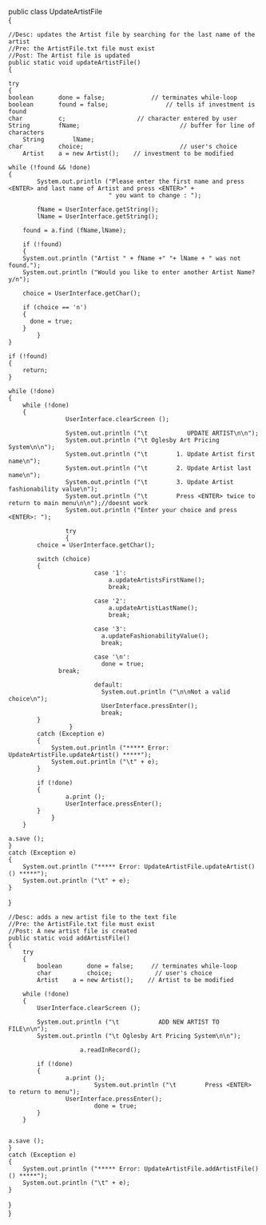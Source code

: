 
public class UpdateArtistFile  
{

    //Desc: updates the Artist file by searching for the last name of the artist
    //Pre: the ArtistFile.txt file must exist
    //Post: The Artist file is updated
    public static void updateArtistFile()
    {

    try
    {
	boolean	      done = false;		        // terminates while-loop
	boolean	      found = false;		        // tells if investment is found
	char	      c;			        // character entered by user
	String        fName;                            // buffer for line of characters
        String        lName;
	char	      choice;	                        // user's choice
        Artist    a = new Artist();    // investment to be modified

	while (!found && !done)
	{
            System.out.println ("Please enter the first name and press <ENTER> and last name of Artist and press <ENTER>" +
                                " you want to change : ");

            fName = UserInterface.getString();
            lName = UserInterface.getString();

	    found = a.find (fName,lName);

	    if (!found)
	    {
		System.out.println ("Artist " + fName +" "+ lName + " was not found.");
		System.out.println ("Would you like to enter another Artist Name? y/n");

		choice = UserInterface.getChar();

		if (choice == 'n')
		{
		  done = true;
		}
            }
	}

	if (!found)
	{
	    return;
	}

	while (!done)
	{
		while (!done)
		{
                    UserInterface.clearScreen ();

                    System.out.println ("\t           UPDATE ARTIST\n\n");
                    System.out.println ("\t Oglesby Art Pricing System\n\n");
                    System.out.println ("\t        1. Update Artist first name\n");
                    System.out.println ("\t        2. Update Artist last name\n");
                    System.out.println ("\t        3. Update Artist fashionability value\n");
                    System.out.println ("\t        Press <ENTER> twice to return to main menu\n\n");//doesnt work
                    System.out.println ("Enter your choice and press <ENTER>: ");

                    try
                    {
			choice = UserInterface.getChar();

			switch (choice)
			{
                            case '1':
                                a.updateArtistsFirstName();
                                break;

                            case '2':
                                a.updateArtistLastName();
                                break;
                            
                            case '3':
                              a.updateFashionabilityValue();
                              break;

                            case '\n':
                              done = true;
				  break;

                            default:
                              System.out.println ("\n\nNot a valid choice\n");
                              UserInterface.pressEnter();
                              break;
			}
                     }
			catch (Exception e)
			{
			    System.out.println ("***** Error: UpdateArtistFile.updateArtist() *****");
			    System.out.println ("\t" + e);
			}

			if (!done)
			{
		            a.print ();
		            UserInterface.pressEnter();
			}
                }
        }

	a.save ();
    }
    catch (Exception e)
    {
	    System.out.println ("***** Error: UpdateArtistFile.updateArtist() () *****");
	    System.out.println ("\t" + e);
    }

  }  
	

    //Desc: adds a new artist file to the text file
    //Pre: the ArtistFile.txt file must exist
    //Post: A new artist file is created
    public static void addArtistFile()	
    {
        try
        {
            boolean	      done = false;     // terminates while-loop
            char	      choice;	         // user's choice
            Artist    a = new Artist();    // Artist to be modified

		while (!done)
		{
			UserInterface.clearScreen ();

			System.out.println ("\t           ADD NEW ARTIST TO FILE\n\n");
			System.out.println ("\t Oglesby Art Pricing System\n\n");

                        a.readInRecord();

			if (!done)
			{
		            a.print ();
                            System.out.println ("\t        Press <ENTER> to return to menu");
		            UserInterface.pressEnter();
                            done = true;
			}
		}
		

	a.save ();
    }
    catch (Exception e)
    {
	    System.out.println ("***** Error: UpdateArtistFile.addArtistFile() () *****");
	    System.out.println ("\t" + e);
    }

  }  
}
